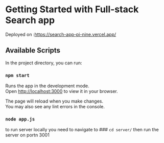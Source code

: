 # Getting Started with Full-stack Search app
Deployed on :https://search-app-pi-nine.vercel.app/

## Available Scripts

In the project directory, you can run:

### `npm start`

Runs the app in the development mode.\
Open [http://localhost:3000](http://localhost:3000) to view it in your browser.

The page will reload when you make changes.\
You may also see any lint errors in the console.

### `node app.js` 
to run server locally you need to navigate to ### `cd server/` then run the server on portn 3001

